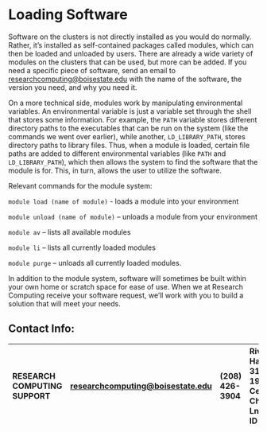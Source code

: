 # Loading Software
Software on the clusters is not directly installed as you would do normally. Rather, it’s installed as self-contained packages called modules, which can then be loaded and unloaded by users. There are already a wide variety of modules on the clusters that can be used, but more can be added. If you need a specific piece of software, send an email to researchcomputing@boisestate.edu with the name of the software, the version you need, and why you need it.

On a more technical side, modules work by manipulating environmental variables. An environmental variable is just a variable set through the shell that stores some information. For example, the `PATH` variable stores different directory paths to the executables that can be run on the system (like the commands we went over earlier), while another, `LD_LIBRARY_PATH`, stores directory paths to library files. Thus, when a module is loaded, certain file paths are added to different environmental variables (like `PATH` and `LD_LIBRARY_PATH`), which then allows the system to find the software that the module is for. This, in turn, allows the user to utilize the software.

Relevant commands for the module system:

`module load (name of module)` - loads a module into your environment

`module unload (name of module)` – unloads a module from your environment

`module av` – lists all available modules

`module li` – lists all currently loaded modules

`module purge` – unloads all currently loaded modules.

In addition to the module system, software will sometimes be built within your own home or scratch space for ease of use. When we at Research Computing receive your software request, we’ll work with you to build a solution that will meet your needs.

## Contact Info:

|RESEARCH COMPUTING SUPPORT| researchcomputing@boisestate.edu|(208) 426-3904| Riverfront Hall, Suite 319, 1987 W Cesar Chavez Ln, Boise, ID 83725 |
| :---                     | :---                            | :---         | :---                                                                | 
